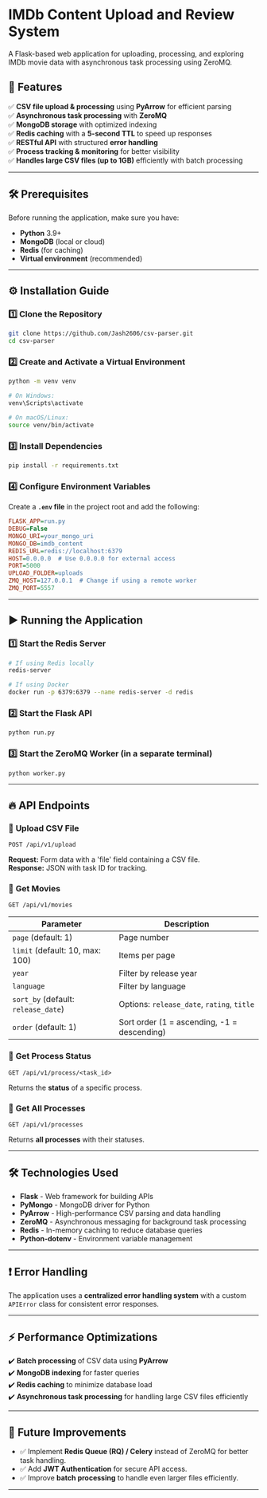 # IMDb Content Upload and Review System

A Flask-based web application for uploading, processing, and exploring IMDb movie data with asynchronous task processing using ZeroMQ.

## 🚀 Features

✅ **CSV file upload & processing** using **PyArrow** for efficient parsing  
✅ **Asynchronous task processing** with **ZeroMQ**  
✅ **MongoDB storage** with optimized indexing  
✅ **Redis caching** with a **5-second TTL** to speed up responses  
✅ **RESTful API** with structured **error handling**  
✅ **Process tracking & monitoring** for better visibility  
✅ **Handles large CSV files (up to 1GB)** efficiently with batch processing  

---

## 🛠️ Prerequisites

Before running the application, make sure you have:

- **Python** 3.9+
- **MongoDB** (local or cloud)
- **Redis** (for caching)
- **Virtual environment** (recommended)

---

## ⚙️ Installation Guide

### 1️⃣ Clone the Repository
```sh
git clone https://github.com/Jash2606/csv-parser.git
cd csv-parser
```

### 2️⃣ Create and Activate a Virtual Environment
```sh
python -m venv venv

# On Windows:
venv\Scripts\activate

# On macOS/Linux:
source venv/bin/activate
```

### 3️⃣ Install Dependencies
```sh
pip install -r requirements.txt
```

### 4️⃣ Configure Environment Variables
Create a **`.env` file** in the project root and add the following:
```ini
FLASK_APP=run.py
DEBUG=False
MONGO_URI=your_mongo_uri
MONGO_DB=imdb_content
REDIS_URL=redis://localhost:6379
HOST=0.0.0.0  # Use 0.0.0.0 for external access
PORT=5000
UPLOAD_FOLDER=uploads
ZMQ_HOST=127.0.0.1  # Change if using a remote worker
ZMQ_PORT=5557
```

---

## ▶️ Running the Application

### 1️⃣ Start the Redis Server
```sh
# If using Redis locally
redis-server

# If using Docker
docker run -p 6379:6379 --name redis-server -d redis
```

### 2️⃣ Start the Flask API
```sh
python run.py
```

### 3️⃣ Start the ZeroMQ Worker (in a separate terminal)
```sh
python worker.py
```

---

## 🔥 API Endpoints

### 📌 **Upload CSV File**
```http
POST /api/v1/upload
```
**Request:** Form data with a 'file' field containing a CSV file.  
**Response:** JSON with task ID for tracking.

### 📌 **Get Movies**
```http
GET /api/v1/movies
```
| Parameter  | Description |
|------------|-------------|
| `page` (default: 1) | Page number |
| `limit` (default: 10, max: 100) | Items per page |
| `year` | Filter by release year |
| `language` | Filter by language |
| `sort_by` (default: `release_date`) | Options: `release_date`, `rating`, `title` |
| `order` (default: 1) | Sort order (1 = ascending, -1 = descending) |

### 📌 **Get Process Status**
```http
GET /api/v1/process/<task_id>
```
Returns the **status** of a specific process.

### 📌 **Get All Processes**
```http
GET /api/v1/processes
```
Returns **all processes** with their statuses.

---

## 🛠️ Technologies Used

- **Flask** - Web framework for building APIs
- **PyMongo** - MongoDB driver for Python
- **PyArrow** - High-performance CSV parsing and data handling
- **ZeroMQ** - Asynchronous messaging for background task processing
- **Redis** - In-memory caching to reduce database queries
- **Python-dotenv** - Environment variable management

---

## ❗ Error Handling

The application uses a **centralized error handling system** with a custom `APIError` class for consistent error responses.

---

## ⚡ Performance Optimizations

✔️ **Batch processing** of CSV data using **PyArrow**  
✔️ **MongoDB indexing** for faster queries  
✔️ **Redis caching** to minimize database load  
✔️ **Asynchronous task processing** for handling large CSV files efficiently  

---


## 📌 Future Improvements
- ✅ Implement **Redis Queue (RQ) / Celery** instead of ZeroMQ for better task handling.
- ✅ Add **JWT Authentication** for secure API access.
- ✅ Improve **batch processing** to handle even larger files efficiently.

---